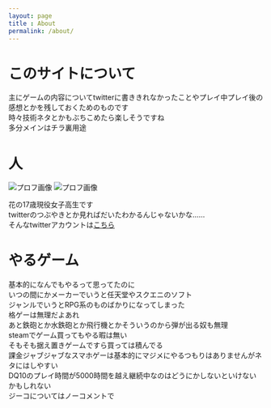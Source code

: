 ```yaml
---
layout: page
title : About
permalink: /about/
---
```

# このサイトについて

主にゲームの内容についてtwitterに書ききれなかったことやプレイ中プレイ後の感想とかを残しておくためのものです<br>
時々技術ネタとかもぶちこめたら楽しそうですね<br>
多分メインはチラ裏用途<br>

# 人

![](/_img/nabepa.png "プロフ画像")
![](/nabepa.png "プロフ画像")

花の17歳現役女子高生です<br>
twitterのつぶやきとか見ればだいたわかるんじゃないかな……<br>
そんなtwitterアカウントは[こちら](https://twitter.com/myomoto_dq2)

# やるゲーム
基本的になんでもやるって思ってたのに<br>
いつの間にかメーカーでいうと任天堂やスクエニのソフト<br>
ジャンルでいうとRPG系のものばかりになってしまった<br>
格ゲーは無理だよあれ<br>
あと鉄砲とか水鉄砲とか飛行機とかそういうのから弾が出る奴も無理<br>
steamでゲーム買ってもやる暇は無い<br>
そもそも据え置きゲームですら買っては積んでる<br>
課金ジャブジャブなスマホゲーは基本的にマジメにやるつもりはありませんがネタにはしやすい<br>
DQ10のプレイ時間が5000時間を越え継続中なのはどうにかしないといけないかもしれない<br>
ジーコについてはノーコメントで
